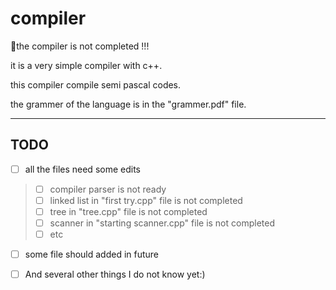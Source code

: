 # compiler
🚫the compiler is not completed !!!

it is a very simple compiler with c++.

this compiler compile semi pascal codes. 

the grammer of the language is in the "grammer.pdf" file.

***
## TODO
- [ ] all the files need some edits 
>- [ ] compiler parser is not ready
>- [ ] linked list in "first try.cpp" file is not completed
>- [ ] tree in "tree.cpp" file is not completed
>- [ ] scanner in "starting scanner.cpp" file is not completed
>- [ ] etc
- [ ] some file should added in future


- [ ] And several other things I do not know yet:)

